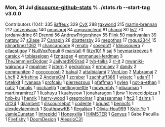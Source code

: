 ### Mon, 31 Jul [discourse-github-stats](https://github.com/gschlager/discourse-github-stats) % ./stats.rb --start-tag v3.0.0  

Contributors (104):
335 [jjaffeux](https://github.com/jjaffeux)
329 [CvX](https://github.com/CvX)
288 [tgxworld](https://github.com/tgxworld)
215 [martin-brennan](https://github.com/martin-brennan)
212 [janzenisaac](https://github.com/janzenisaac)
140 [pmusaraj](https://github.com/pmusaraj)
 84 [angusmcleod](https://github.com/angusmcleod)
 81 [chapoi](https://github.com/chapoi)
 80 [lis2](https://github.com/lis2)
 70 [jordanvidrine](https://github.com/jordanvidrine)
 61 [Drenmi](https://github.com/Drenmi)
 56 [AndrewPrigorshnev](https://github.com/AndrewPrigorshnev)
 55 [Flink](https://github.com/Flink)
 50 [markvanlan](https://github.com/markvanlan)
 39 [nattsw](https://github.com/nattsw)
 37 [s3lase](https://github.com/s3lase)
 37 [Canapin](https://github.com/Canapin)
 28 [dbattersby](https://github.com/dbattersby)
 26 [megothss](https://github.com/megothss)
 17 [rngus2344](https://github.com/rngus2344)
 15 [jdmartinez1062](https://github.com/jdmartinez1062)
 11 [chancancode](https://github.com/chancancode)
  8 [renato](https://github.com/renato)
  7 [sosedoff](https://github.com/sosedoff)
  7 [ldmosquera](https://github.com/ldmosquera)
  7 [ellaestigoy](https://github.com/ellaestigoy)
  7 [NullVoxPopuli](https://github.com/NullVoxPopuli)
  6 [marstall](https://github.com/marstall)
  6 [fitzy101](https://github.com/fitzy101)
  5 [saj](https://github.com/saj)
  5 [heymarkreeves](https://github.com/heymarkreeves)
  5 [carsick](https://github.com/carsick)
  4 [tobiaseigen](https://github.com/tobiaseigen)
  4 [fzngagan](https://github.com/fzngagan)
  4 [emmanuel-ferdman](https://github.com/emmanuel-ferdman)
  3 [TheJammiestDodger](https://github.com/TheJammiestDodger)
  3 [Jailyard90Grad](https://github.com/Jailyard90Grad)
  2 [tyb-talks](https://github.com/tyb-talks)
  2 [rr-it](https://github.com/rr-it)
  2 [mwaniki-wairungu](https://github.com/mwaniki-wairungu)
  2 [mpalmer](https://github.com/mpalmer)
  2 [jstern](https://github.com/jstern)
  2 [geckolinux](https://github.com/geckolinux)
  2 [ermolaev](https://github.com/ermolaev)
  2 [dandv](https://github.com/dandv)
  2 [communiteq](https://github.com/communiteq)
  2 [cocococosti](https://github.com/cocococosti)
  2 [balval](https://github.com/balval)
  2 [attalbialami](https://github.com/attalbialami)
  2 [VonLion](https://github.com/VonLion)
  2 [Mubramaj](https://github.com/Mubramaj)
  2 [Lhcfl](https://github.com/Lhcfl)
  2 [Arkshine](https://github.com/Arkshine)
  2 [AndersGM](https://github.com/AndersGM)
  1 [zcraber](https://github.com/zcraber)
  1 [zachhuff386](https://github.com/zachhuff386)
  1 [wisetc](https://github.com/wisetc)
  1 [udan11](https://github.com/udan11)
  1 [tytekkit](https://github.com/tytekkit)
  1 [rvanasa](https://github.com/rvanasa)
  1 [profcaju](https://github.com/profcaju)
  1 [pierreozoux](https://github.com/pierreozoux)
  1 [pfaffman](https://github.com/pfaffman)
  1 [nylen](https://github.com/nylen)
  1 [not-a-ethan](https://github.com/not-a-ethan)
  1 [natiz](https://github.com/natiz)
  1 [mnalis](https://github.com/mnalis)
  1 [michaeljb](https://github.com/michaeljb)
  1 [meltingmettle](https://github.com/meltingmettle)
  1 [mcwumbly](https://github.com/mcwumbly)
  1 [mbauman](https://github.com/mbauman)
  1 [martinramirez7](https://github.com/martinramirez7)
  1 [liushuyu](https://github.com/liushuyu)
  1 [kuahyeow](https://github.com/kuahyeow)
  1 [jonaharagon](https://github.com/jonaharagon)
  1 [jbrw](https://github.com/jbrw)
  1 [iovecoldpizza](https://github.com/iovecoldpizza)
  1 [hnb-ku](https://github.com/hnb-ku)
  1 [henrik](https://github.com/henrik)
  1 [harry-wood](https://github.com/harry-wood)
  1 [gregmolnar](https://github.com/gregmolnar)
  1 [ghassanmas](https://github.com/ghassanmas)
  1 [ftc2](https://github.com/ftc2)
  1 [dsims](https://github.com/dsims)
  1 [drt24](https://github.com/drt24)
  1 [djlambert](https://github.com/djlambert)
  1 [discoursebot](https://github.com/discoursebot)
  1 [codente](https://github.com/codente)
  1 [bquast](https://github.com/bquast)
  1 [bennofs](https://github.com/bennofs)
  1 [alexdevlaeminck](https://github.com/alexdevlaeminck)
  1 [SouthpawKB](https://github.com/SouthpawKB)
  1 [Regalijan](https://github.com/Regalijan)
  1 [Olivia-Hou999](https://github.com/Olivia-Hou999)
  1 [Kyle-Ye](https://github.com/Kyle-Ye)
  1 [JamieDunstan](https://github.com/JamieDunstan)
  1 [Intrepidd](https://github.com/Intrepidd)
  1 [Honeyxilia](https://github.com/Honeyxilia)
  1 [H4M5TER](https://github.com/H4M5TER)
  1 [Genyus](https://github.com/Genyus)
  1 Gabe Pacuilla
  1 [Firefishy](https://github.com/Firefishy)
  1 [DoomDesign](https://github.com/DoomDesign)
  1 [AlessioC31](https://github.com/AlessioC31)
